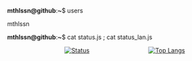 **mthlssn@github**:**~**$ users

mthlssn

**mthlssn@github**:**~**$ cat status.js ; cat status_lan.js

⠀⠀⠀⠀⠀⠀⠀⠀⠀⠀⠀⠀⠀[![Status](https://github-readme-stats.vercel.app/api?username=mthlssn&show_icons=true&hide=issues&title_color=fff&text_color=fff&icon_color=79ff97&bg_color=151515&color_border=000&border_radius=1&hide_rank=true&count_private=true&include_all_commits=true&line_height=19&custom_title=status.js⠀⠀⠀⠀⠀⠀⠀⠀-⠀▫⠀x&disable_animations=true&&card_width=230)](https://github.com/mthlssn/)⠀⠀⠀⠀⠀⠀⠀⠀⠀⠀⠀⠀⠀ [![Top Langs](https://github-readme-stats.vercel.app/api/top-langs/?username=mthlssn&&layout=compact&title_color=fff&text_color=fff&bg_color=151515&color_border=000&border_radius=1&langs_count=4&custom_title=status_lan.js⠀⠀⠀⠀⠀⠀-⠀▫⠀x&card_width=230)](https://github.com/mthlssn/)

